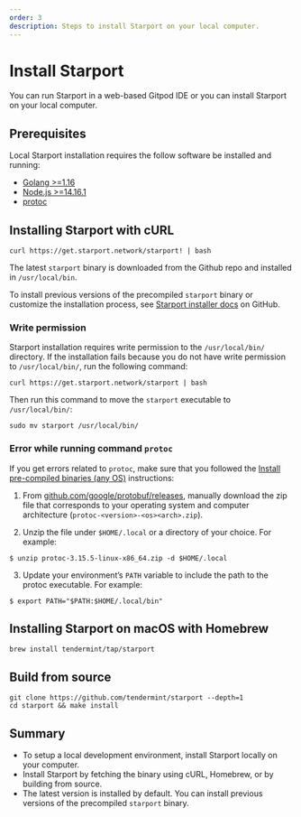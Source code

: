 ```yaml
---
order: 3
description: Steps to install Starport on your local computer.
---
```


# Install Starport

You can run Starport in a web-based Gitpod IDE or you can install Starport on your local computer.

## Prerequisites

Local Starport installation requires the follow software be installed and running:

- [Golang >=1.16](https://golang.org/)
- [Node.js >=14.16.1](https://nodejs.org/)
- [protoc](https://grpc.io/docs/protoc-installation)

## Installing Starport with cURL

```
curl https://get.starport.network/starport! | bash
```

The latest `starport` binary is downloaded from the Github repo and installed in `/usr/local/bin`.

To install previous versions of the precompiled `starport` binary or customize the installation process, see [Starport installer docs](https://github.com/allinbits/starport-installer) on GitHub.

### Write permission

Starport installation requires write permission to the `/usr/local/bin/` directory. If the installation fails because you do not have write permission to `/usr/local/bin/`, run the following command:

```
curl https://get.starport.network/starport | bash
```

Then run this command to move the `starport` executable to `/usr/local/bin/`:

```
sudo mv starport /usr/local/bin/
```

### Error while running command `protoc`

If you get errors related to `protoc`, make sure that you followed the [Install pre-compiled binaries (any OS)](https://grpc.io/docs/protoc-installation/#install-pre-compiled-binaries-any-os) instructions:

1. From [github.com/google/protobuf/releases](https://github.com/google/protobuf/releases), manually download the zip file that corresponds to your operating system and computer architecture (`protoc-<version>-<os><arch>.zip`).

2. Unzip the file under `$HOME/.local` or a directory of your choice. For example:

```
$ unzip protoc-3.15.5-linux-x86_64.zip -d $HOME/.local
```

3. Update your environment’s `PATH` variable to include the path to the protoc executable. For example:

```
$ export PATH="$PATH:$HOME/.local/bin"
```

## Installing Starport on macOS with Homebrew

```
brew install tendermint/tap/starport
```

## Build from source

```
git clone https://github.com/tendermint/starport --depth=1
cd starport && make install
```

## Summary

- To setup a local development environment, install Starport locally on your computer.
- Install Starport by fetching the binary using cURL, Homebrew, or by building from source.
- The latest version is installed by default. You can install previous versions of the precompiled `starport` binary.
